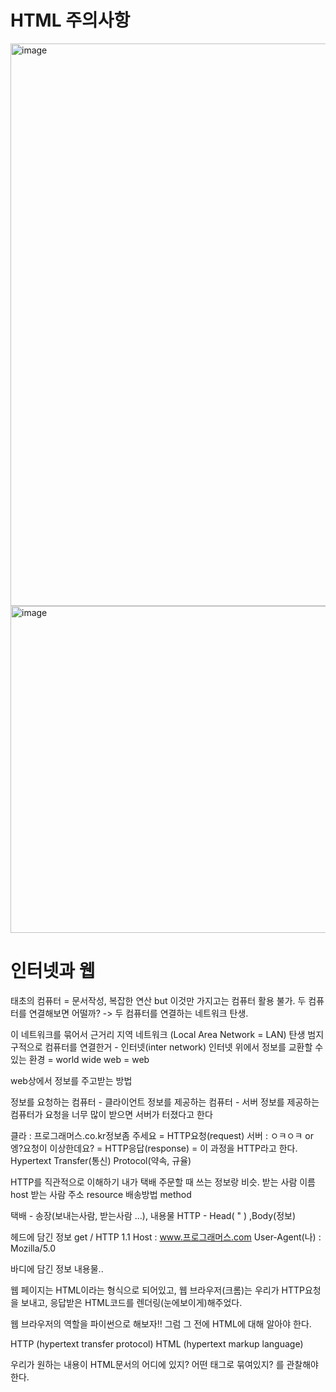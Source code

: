 # HTML 주의사항

<img width="900" alt="image" src="https://github.com/junghwa0609/HI_IM_JUNGHWA/assets/161556739/f2188a02-dece-4623-b8f4-51451df56486">

<img width="523" alt="image" src="https://github.com/junghwa0609/HI_IM_JUNGHWA/assets/161556739/809febce-ef93-4f38-b122-6d5f741c4c10">


# 인터넷과 웹
태초의 컴퓨터 = 문서작성, 복잡한 연산
but 이것만 가지고는 컴퓨터 활용 불가.
두 컴퓨터를 연결해보면 어떨까? -> 두 컴퓨터를 연결하는 네트워크 탄생.

이  네트워크를 묶어서 근거리 지역 네트워크 (Local Area Network = LAN) 탄생
범지구적으로 컴퓨터를 연결한거 - 인터넷(inter network)
인터넷 위에서 정보를 교환할 수 있는 환경 = world wide web = web

web상에서 정보를 주고받는 방법

정보를 요청하는 컴퓨터 - 클라이언트
정보를 제공하는 컴퓨터 - 서버
정보를 제공하는 컴퓨터가 요청을 너무 많이 받으면 서버가 터졌다고 한다

클라 : 프로그래머스.co.kr정보좀 주세요 = HTTP요청(request)
서버 : ㅇㅋㅇㅋ or 엥?요청이 이상한데요? = HTTP응답(response)
= 이 과정을 HTTP라고 한다.
Hypertext Transfer(통신) Protocol(약속, 규율)

HTTP를 직관적으로 이해하기
내가 택배 주문할 때 쓰는 정보랑 비슷.
받는 사람 이름 host
받는 사람 주소 resource
배송방법 method

택배 - 송장(보내는사람, 받는사람 ...), 내용물
HTTP - Head( " ) ,Body(정보)

헤드에 담긴 정보
get / HTTP 1.1
Host : www.프로그래머스.com
User-Agent(나) : Mozilla/5.0

바디에 담긴 정보
내용물..

웹 페이지는 HTML이라는 형식으로 되어있고,
웹 브라우저(크롬)는 우리가 HTTP요청을 보내고, 응답받은 HTML코드를 렌더링(눈에보이게)해주었다.

웹 브라우저의 역할을 파이썬으로 해보자!!
그럼 그 전에 HTML에 대해 알아야 한다.

HTTP (hypertext transfer protocol)
HTML (hypertext markup language)

우리가 원하는 내용이 HTML문서의 어디에 있지? 어떤 태그로 묶여있지? 를 관찰해야 한다.